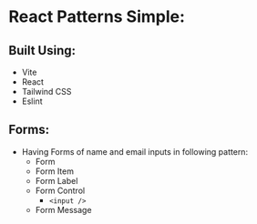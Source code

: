 # React Patterns Simple:

## Built Using:

- Vite
- React
- Tailwind CSS
- Eslint

## Forms:

- Having Forms of name and email inputs in following pattern:
  - Form
  - Form Item
  - Form Label
  - Form Control
    - `<input />`
  - Form Message
